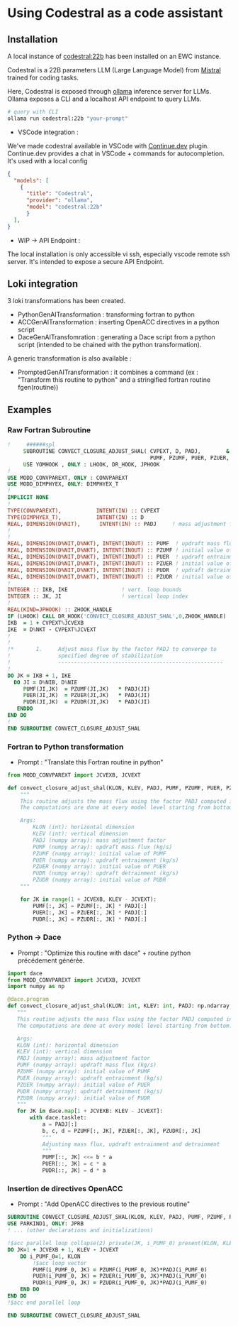 # Using Codestral as a code assistant

## Installation

A local instance of [codestral:22b](https://mistral.ai/news/codestral) has been installed on an EWC instance. 

Codestral is a 22B parameters LLM (Large Language Model) from [Mistral](https://mistral.ai) trained for coding tasks.

Here, Codestral is exposed through [ollama](ollama.ai) inference server for LLMs. Ollama exposes a CLI and a localhost API endpoint to query LLMs.

 ```bash
# query with CLI
ollama run codestral:22b "your-prompt" 
 ```

- VSCode integration :

We've made codestral available in VSCode with [Continue.dev](https://docs.continue.dev/) plugin. Continue.dev provides a chat in VSCode + commands for autocompletion. It's used with a local config 

```json
{
  "models": [
    {
      "title": "Codestral",
      "provider": "ollama",
      "model": "codestral:22b"
      }
  ],
}
```

- WIP -> API Endpoint :

The local installation is only accessible vi ssh, especially vscode remote ssh server. It's intended to expose a secure API Endpoint.


## Loki integration 

3 loki transformations has been created. 

- PythonGenAITransformation : transforming fortran to python
- ACCGenAITransformation : inserting OpenACC directives in a python script
- DaceGenAITransfomration : generating a Dace script from a python script (intended to be chained with the python transformation).

A generic transformation is also available : 

- PromptedGenAITransformation : it combines a command (ex : "Transform this routine to python" and a stringified fortran routine fgen(routine))

## Examples

### Raw Fortran Subroutine

```fortran 
!     ######spl
     SUBROUTINE CONVECT_CLOSURE_ADJUST_SHAL( CVPEXT, D, PADJ,        &
                                             PUMF, PZUMF, PUER, PZUER, PUDR, PZUDR  )
     USE YOMHOOK , ONLY : LHOOK, DR_HOOK, JPHOOK
!
USE MODD_CONVPAREXT, ONLY : CONVPAREXT
USE MODD_DIMPHYEX, ONLY: DIMPHYEX_T
!
IMPLICIT NONE
!
TYPE(CONVPAREXT),           INTENT(IN) :: CVPEXT
TYPE(DIMPHYEX_T),           INTENT(IN) :: D
REAL, DIMENSION(D%NIT),      INTENT(IN) :: PADJ     ! mass adjustment factor
!
!
REAL, DIMENSION(D%NIT,D%NKT), INTENT(INOUT) :: PUMF  ! updraft mass flux (kg/s)
REAL, DIMENSION(D%NIT,D%NKT), INTENT(INOUT) :: PZUMF ! initial value of  "
REAL, DIMENSION(D%NIT,D%NKT), INTENT(INOUT) :: PUER  ! updraft entrainment (kg/s)
REAL, DIMENSION(D%NIT,D%NKT), INTENT(INOUT) :: PZUER ! initial value of  "
REAL, DIMENSION(D%NIT,D%NKT), INTENT(INOUT) :: PUDR  ! updraft detrainment (kg/s)
REAL, DIMENSION(D%NIT,D%NKT), INTENT(INOUT) :: PZUDR ! initial value of  "
!
INTEGER :: IKB, IKE                 ! vert. loop bounds
INTEGER :: JK, JI                   ! vertical loop index
!
REAL(KIND=JPHOOK) :: ZHOOK_HANDLE
IF (LHOOK) CALL DR_HOOK('CONVECT_CLOSURE_ADJUST_SHAL',0,ZHOOK_HANDLE)
IKB  = 1 + CVPEXT%JCVEXB
IKE  = D%NKT - CVPEXT%JCVEXT
!
!
!*       1.     Adjust mass flux by the factor PADJ to converge to
!               specified degree of stabilization
!               ----------------------------------------------------
!
DO JK = IKB + 1, IKE
  DO JI = D%NIB, D%NIE
     PUMF(JI,JK)  = PZUMF(JI,JK)   * PADJ(JI)
     PUER(JI,JK)  = PZUER(JI,JK)   * PADJ(JI)
     PUDR(JI,JK)  = PZUDR(JI,JK)   * PADJ(JI)
   ENDDO
END DO
!
END SUBROUTINE CONVECT_CLOSURE_ADJUST_SHAL
```

### Fortran to Python transformation

- Prompt : "Translate this Fortran routine in python"

```python
from MODD_CONVPAREXT import JCVEXB, JCVEXT

def convect_closure_adjust_shal(KLON, KLEV, PADJ, PUMF, PZUMF, PUER, PZUER, PUDR, PZUDR):
    """
    This routine adjusts the mass flux using the factor PADJ computed in CONVECT_CLOSURE.
    The computations are done at every model level starting from bottom.

    Args:
        KLON (int): horizontal dimension
        KLEV (int): vertical dimension
        PADJ (numpy array): mass adjustment factor
        PUMF (numpy array): updraft mass flux (kg/s)
        PZUMF (numpy array): initial value of PUMF
        PUER (numpy array): updraft entrainment (kg/s)
        PZUER (numpy array): initial value of PUER
        PUDR (numpy array): updraft detrainment (kg/s)
        PZUDR (numpy array): initial value of PUDR
    """

    for JK in range(1 + JCVEXB, KLEV - JCVEXT):
        PUMF[:, JK] = PZUMF[:, JK] * PADJ[:]
        PUER[:, JK] = PZUER[:, JK] * PADJ[:]
        PUDR[:, JK] = PZUDR[:, JK] * PADJ[:]

```

### Python -> Dace

- Prompt : "Optimize this routine with dace" + routine python précédement générée.

```python 
import dace
from MODD_CONVPAREXT import JCVEXB, JCVEXT
import numpy as np

@dace.program
def convect_closure_adjust_shal(KLON: int, KLEV: int, PADJ: np.ndarray, PUMF: np.ndarray, PZUMF: np.ndarray, PUER: np.ndarray, PZUER: np.ndarray, PUDR: np.ndarray, PZUDR: np.ndarray) -> None:
   """
   This routine adjusts the mass flux using the factor PADJ computed in CONVECT_CLOSURE.
   The computations are done at every model level starting from bottom.

   Args:
   KLON (int): horizontal dimension
   KLEV (int): vertical dimension
   PADJ (numpy array): mass adjustment factor
   PUMF (numpy array): updraft mass flux (kg/s)
   PZUMF (numpy array): initial value of PUMF
   PUER (numpy array): updraft entrainment (kg/s)
   PZUER (numpy array): initial value of PUER
   PUDR (numpy array): updraft detrainment (kg/s)
   PZUDR (numpy array): initial value of PUDR
   """
   for JK in dace.map[1 + JCVEXB: KLEV - JCVEXT]:
       with dace.tasklet:
           a = PADJ[:]
           b, c, d = PZUMF[:, JK], PZUER[:, JK], PZUDR[:, JK]
           """
           Adjusting mass flux, updraft entrainment and detrainment
           """
           PUMF[::, JK] <<= b * a
           PUER[::, JK] = c * a
           PUDR[::, JK] = d * a
```

### Insertion de directives OpenACC

- Prompt : "Add OpenACC directives to the previous routine"

```fortran
SUBROUTINE CONVECT_CLOSURE_ADJUST_SHAL(KLON, KLEV, PADJ, PUMF, PZUMF, PUER, PZUER, PUDR, PZUDR)
USE PARKIND1, ONLY: JPRB
! ... (other declarations and initializations)

!$acc parallel loop collapse(2) private(JK, i_PUMF_0) present(KLON, KLEV, PADJ, PZUMF, PZUER, PZUDR, PUMF, PUER, PUDR)
DO JK=1 + JCVEXB + 1, KLEV - JCVEXT
    DO i_PUMF_0=1, KLON
        !$acc loop vector
        PUMF(i_PUMF_0, JK) = PZUMF(i_PUMF_0, JK)*PADJ(i_PUMF_0)
        PUER(i_PUMF_0, JK) = PZUER(i_PUMF_0, JK)*PADJ(i_PUMF_0)
        PUDR(i_PUMF_0, JK) = PZUDR(i_PUMF_0, JK)*PADJ(i_PUMF_0)
    END DO
END DO
!$acc end parallel loop

END SUBROUTINE CONVECT_CLOSURE_ADJUST_SHAL
```

